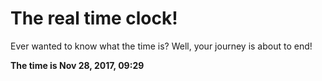 # The real time clock!

Ever wanted to know what the time is? Well, your journey is about to end!

**The time is Nov 28, 2017, 09:29**